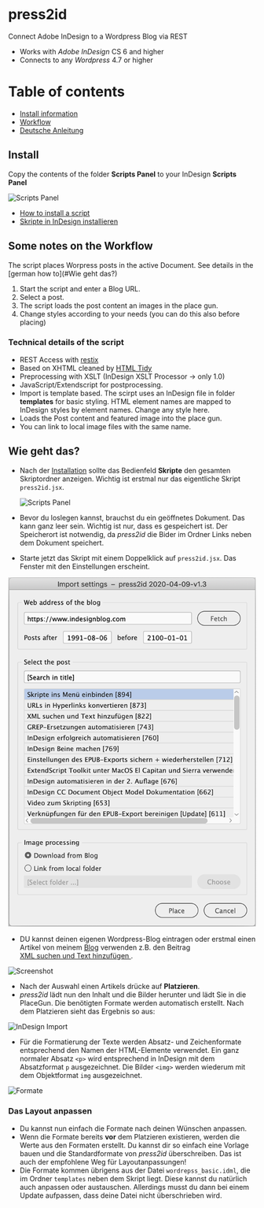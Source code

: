 # press2id
Connect Adobe InDesign to a Wordpress Blog via REST
- Works with *Adobe InDesign* CS 6 and higher
- Connects to any *Wordpress* 4.7 or higher

# Table of contents
* [Install information](#install)
* [Workflow](#some-notes-on-the-workflow)
* [Deutsche Anleitung](#wie-geht-das)



## Install
Copy the contents of the folder **Scripts Panel** to your InDesign **Scripts Panel**

![Scripts Panel](https://raw.githubusercontent.com/grefel/press2id/master/docu/assets/scriptsPanel.png)

* [How to install a script](https://indesignsecrets.com/how-to-install-scripts-in-indesign.php)
* [Skripte in InDesign installieren](https://www.publishingx.de/skripte-installieren/) 

## Some notes on the Workflow 
The script places Worpress posts in the active Document. See details in the [german how to](#Wie geht das?)
1. Start the script and enter a Blog URL.
2. Select a post.
3. The script loads the post content an images in the place gun. 
4. Change styles according to your needs (you can do this also before placing)

### Technical details of the script
* REST Access with [restix](https://github.com/grefel/restix)
* Based on XHTML cleaned by [HTML Tidy](http://www.html-tidy.org/)
* Preprocessing with XSLT (InDesign XSLT Processor -> only 1.0)
* JavaScript/Extendscript for postprocessing.
* Import is template based. The scirpt uses an InDesign file in folder **templates**  for basic styling. HTML element names are mapped to InDesign styles by element names. Change any style here.
* Loads the Post content and featured image into the place gun.
* You can link to local image files with the same name.

## Wie geht das?
* Nach der [Installation](https://www.publishingx.de/skripte-installieren/) sollte das Bedienfeld **Skripte** den gesamten Skriptordner anzeigen. Wichtig ist erstmal nur das eigentliche Skript `press2id.jsx`. 

  ![Scripts Panel](https://raw.githubusercontent.com/grefel/press2id/master/docu/assets/scriptsPanel.png)

* Bevor du loslegen kannst, brauchst du ein geöffnetes Dokument. Das kann ganz leer sein. Wichtig ist nur, dass es gespeichert ist. Der Speicherort ist notwendig, da *press2id* die Bider im Ordner Links neben dem Dokument speichert.
* Starte jetzt das Skript mit einem Doppelklick auf `press2id.jsx`. Das Fenster mit den Einstellungen erscheint.

![Importeinstellungen](https://raw.githubusercontent.com/grefel/press2id/master/docu/assets/gui.png)

* DU kannst deinen eigenen Wordpress-Blog eintragen oder erstmal einen Artikel von meinem [Blog](https://www.indesignblog.com/) verwenden z.B. den Beitrag [	
XML suchen und Text hinzufügen
](https://www.indesignblog.com/2017/05/xml-suchen-und-text-hinzufuegen/).

![Screenshot](https://raw.githubusercontent.com/grefel/press2id/master/docu/assets/blog.png)

* Nach der Auswahl einen Artikels drücke auf **Platzieren**. 
* *press2id* lädt nun den Inhalt und die Bilder herunter und lädt Sie in die PlaceGun. Die benötigten Formate werden automatisch erstellt.  Nach dem Platzieren sieht das Ergebnis so aus:

![InDesign Import](https://raw.githubusercontent.com/grefel/press2id/master/docu/assets/result.png)

* Für die Formatierung der Texte werden Absatz- und Zeichenformate entsprechend den Namen der HTML-Elemente verwendet. Ein ganz normaler Absatz `<p>` wird entsprechend in InDesign mit dem Absatzformat `p` ausgezeichnet. Die Bilder `<img>` werden wiederum mit dem Objektformat `img` ausgezeichnet. 

![Formate](https://raw.githubusercontent.com/grefel/press2id/master/docu/assets/styles.png) 

### Das Layout anpassen
* Du kannst nun einfach die Formate nach deinen Wünschen anpassen. 
* Wenn die Formate bereits **vor** dem Platzieren existieren, werden die Werte aus den Formaten erstellt. Du kannst dir so einfach eine Vorlage bauen und die Standardformate von *press2id* überschreiben. Das ist auch der empfohlene Weg für Layoutanpassungen!
* Die Formate kommen übrigens aus der Datei `wordrepss_basic.idml`, die im Ordner `templates` neben dem Skript liegt. Diese kannst du natürlich auch anpassen oder austauschen. Allerdings musst du dann bei einem Update aufpassen, dass deine Datei nicht überschrieben wird. 

